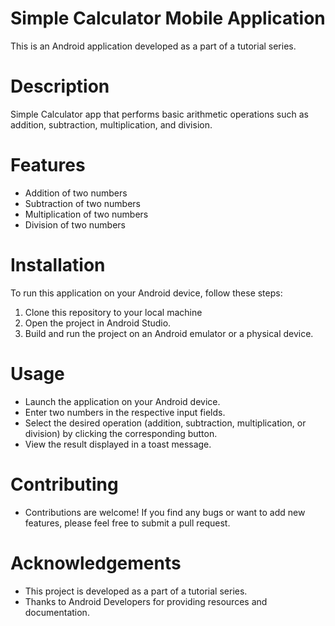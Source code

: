 # Simple Calculator Mobile Application
This is an Android application developed as a part of a tutorial series.

# Description
Simple Calculator app that performs basic arithmetic operations such as addition, subtraction, multiplication, and division.

# Features
- Addition of two numbers
- Subtraction of two numbers
- Multiplication of two numbers
- Division of two numbers

# Installation
To run this application on your Android device, follow these steps:
1. Clone this repository to your local machine
2. Open the project in Android Studio.
3. Build and run the project on an Android emulator or a physical device.

# Usage
- Launch the application on your Android device.
- Enter two numbers in the respective input fields.
- Select the desired operation (addition, subtraction, multiplication, or division) by clicking the corresponding button.
- View the result displayed in a toast message.

# Contributing
- Contributions are welcome! If you find any bugs or want to add new features, please feel free to submit a pull request.

# Acknowledgements
- This project is developed as a part of a tutorial series.
- Thanks to Android Developers for providing resources and documentation.

